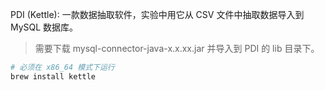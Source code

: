 PDI (Kettle): 一款数据抽取软件，实验中用它从 CSV 文件中抽取数据导入到 MySQL 数据库。

> 需要下载 mysql-connector-java-x.x.xx.jar 并导入到 PDI 的 lib 目录下。

```sh
# 必须在 x86_64 模式下运行
brew install kettle
```